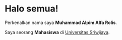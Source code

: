 # Halo semua! 

Perkenalkan nama saya **Muhammad Alpim Alfa Rolis**.

Saya seorang **Mahasiswa** di [Universitas Sriwijaya](https://unsri.ac.id/).
